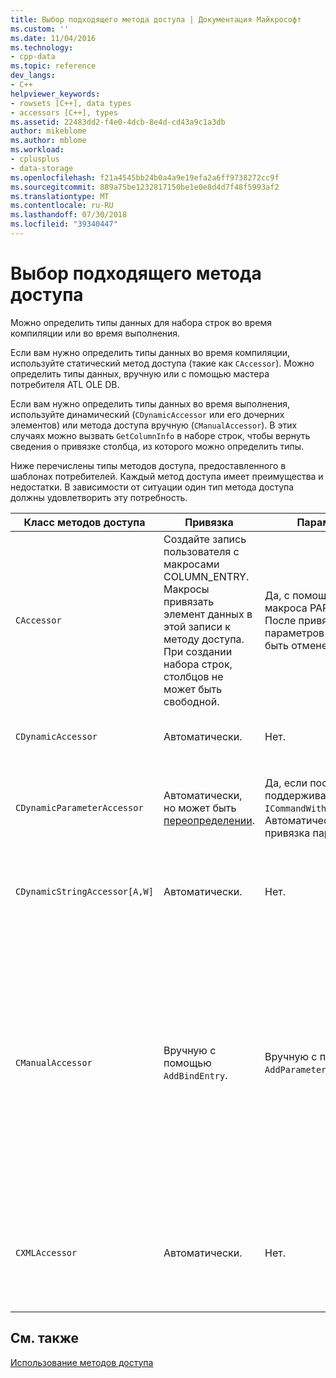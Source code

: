 ```yaml
---
title: Выбор подходящего метода доступа | Документация Майкрософт
ms.custom: ''
ms.date: 11/04/2016
ms.technology:
- cpp-data
ms.topic: reference
dev_langs:
- C++
helpviewer_keywords:
- rowsets [C++], data types
- accessors [C++], types
ms.assetid: 22483dd2-f4e0-4dcb-8e4d-cd43a9c1a3db
author: mikeblome
ms.author: mblome
ms.workload:
- cplusplus
- data-storage
ms.openlocfilehash: f21a4545bb24b0a4a9e19efa2a6ff9738272cc9f
ms.sourcegitcommit: 889a75be1232817150be1e0e8d4d7f48f5993af2
ms.translationtype: MT
ms.contentlocale: ru-RU
ms.lasthandoff: 07/30/2018
ms.locfileid: "39340447"
---
```

# <a name="determining-which-type-of-accessor-to-use"></a>Выбор подходящего метода доступа
Можно определить типы данных для набора строк во время компиляции или во время выполнения.  
  
 Если вам нужно определить типы данных во время компиляции, используйте статический метод доступа (такие как `CAccessor`). Можно определить типы данных, вручную или с помощью мастера потребителя ATL OLE DB.  
  
 Если вам нужно определить типы данных во время выполнения, используйте динамический (`CDynamicAccessor` или его дочерних элементов) или метода доступа вручную (`CManualAccessor`). В этих случаях можно вызвать `GetColumnInfo` в наборе строк, чтобы вернуть сведения о привязке столбца, из которого можно определить типы.  
  
 Ниже перечислены типы методов доступа, предоставленного в шаблонах потребителей. Каждый метод доступа имеет преимущества и недостатки. В зависимости от ситуации один тип метода доступа должны удовлетворить эту потребность.  
  
|Класс методов доступа|Привязка|Параметр|Комментарий|  
|--------------------|-------------|---------------|-------------|  
|`CAccessor`|Создайте запись пользователя с макросами COLUMN_ENTRY. Макросы привязать элемент данных в этой записи к методу доступа. При создании набора строк, столбцов не может быть свободной.|Да, с помощью записи макроса PARAM_MAP. После привязки параметров не может быть отменена.|Самый быстрый метод доступа, из-за небольшого кода.|  
|`CDynamicAccessor`|Автоматически.|Нет.|Полезно, если вы не знаете тип данных в наборе строк.|  
|`CDynamicParameterAccessor`|Автоматически, но может быть [переопределении](../../data/oledb/overriding-a-dynamic-accessor.md).|Да, если поставщик поддерживает `ICommandWithParameters`. Автоматическая привязка параметров.|Медленнее, чем `CDynamicAccessor` но полезен для вызова универсальных хранимых процедур.|  
|`CDynamicStringAccessor[A,W]`|Автоматически.|Нет.|Извлекает данные из хранилища данных в виде строковых данных.|  
|`CManualAccessor`|Вручную с помощью `AddBindEntry`.|Вручную с помощью `AddParameterEntry`.|Очень быстро; только один раз привязка параметров и столбцов. Можно определить тип данных для использования. (См. в разделе [DBVIEWER](http://msdn.microsoft.com/07620f99-c347-4d09-9ebc-2459e8049832) образец пример.) Требует больше кода, чем `CDynamicAccessor` или `CAccessor`. Она больше напоминает прямой вызов OLE DB.|  
|`CXMLAccessor`|Автоматически.|Нет.|Извлекает данные из хранилища данных в виде строковых данных и форматирование данных в XML-тегами.|  
  
## <a name="see-also"></a>См. также  
 [Использование методов доступа](../../data/oledb/using-accessors.md)